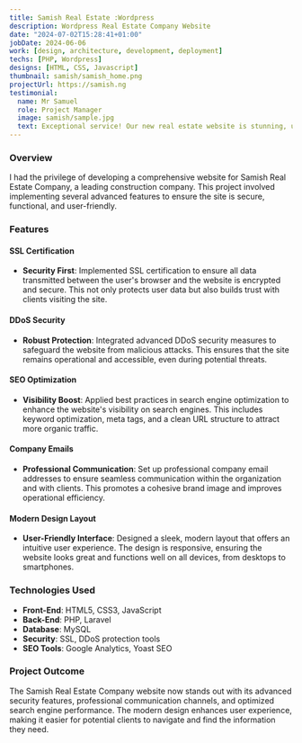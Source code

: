 ```yaml
---
title: Samish Real Estate :Wordpress
description: Wordpress Real Estate Company Website
date: "2024-07-02T15:28:41+01:00"
jobDate: 2024-06-06
work: [design, architecture, development, deployment]
techs: [PHP, Wordpress]
designs: [HTML, CSS, Javascript]
thumbnail: samish/samish_home.png
projectUrl: https://samish.ng
testimonial:
  name: Mr Samuel
  role: Project Manager
  image: samish/sample.jpg
  text: Exceptional service! Our new real estate website is stunning, user-friendly, and highly functional. The developer's expertise in design and functionality has significantly boosted our online presence. Highly recommend!
---
```


### Overview

I had the privilege of developing a comprehensive website for Samish Real Estate Company, a leading construction company. This project involved implementing several advanced features to ensure the site is secure, functional, and user-friendly.

### Features

#### SSL Certification

- **Security First**: Implemented SSL certification to ensure all data transmitted between the user's browser and the website is encrypted and secure. This not only protects user data but also builds trust with clients visiting the site.

#### DDoS Security

- **Robust Protection**: Integrated advanced DDoS security measures to safeguard the website from malicious attacks. This ensures that the site remains operational and accessible, even during potential threats.

#### SEO Optimization

- **Visibility Boost**: Applied best practices in search engine optimization to enhance the website's visibility on search engines. This includes keyword optimization, meta tags, and a clean URL structure to attract more organic traffic.

#### Company Emails

- **Professional Communication**: Set up professional company email addresses to ensure seamless communication within the organization and with clients. This promotes a cohesive brand image and improves operational efficiency.

#### Modern Design Layout

- **User-Friendly Interface**: Designed a sleek, modern layout that offers an intuitive user experience. The design is responsive, ensuring the website looks great and functions well on all devices, from desktops to smartphones.

### Technologies Used

- **Front-End**: HTML5, CSS3, JavaScript
- **Back-End**: PHP, Laravel
- **Database**: MySQL
- **Security**: SSL, DDoS protection tools
- **SEO Tools**: Google Analytics, Yoast SEO

### Project Outcome

The Samish Real Estate Company website now stands out with its advanced security features, professional communication channels, and optimized search engine performance. The modern design enhances user experience, making it easier for potential clients to navigate and find the information they need.
